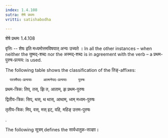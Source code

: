 ```yaml
---
index: 1.4.108
sutra: शेषे प्रथमः
vritti: satishabodha

---
```

 शेषे प्रथमः 1.4.108 


वृत्तिः -- शेषः इति मध्यमोत्तमविषयात् अन्यः उच्यते । In all the other instances – when neither the युष्मद्-शब्दः nor the अस्मद्-शब्दः is in agreement with the verb – a प्रथम-पुरुष-प्रत्यय: is used. 


The following table shows the classification of the तिङ्-affixes: 

      परस्मैपद-प्रत्ययाः     आत्मनेपद-प्रत्ययाः     पुरुषः 

प्रथम-त्रिक:     तिप्, तस्, झि     त, आताम्, झ     प्रथम-पुरुषः 

द्वितीय-त्रिक:     सिप्, थस्, थ     थास्, आथाम्, ध्वम्     मध्यम-पुरुषः 

तृतीय-त्रिक:     मिप्, वस्, मस्     इट्, वहि, महिङ्     उत्तम-पुरुषः 


. 


The following सूत्रम् defines the सार्वधातुक-सञ्ज्ञा। 